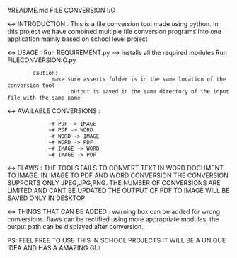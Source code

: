 #README.md
FILE CONVERSION I/O

<-> INTRODUCTION :
					This is a file conversion tool made using python. In this project we have combined multiple file conversion programs into one application
					mainly based on school level project

<-> USAGE : 
					Run REQUIREMENT.py --> installs all the required modules
					Run FILECONVERSIONIO.py
					
			caution:
			      make sure asserts folder is in the same location of the conversion tool
						output is saved in the same directory of the input file with the same name
			
<-> AVAILABLE CONVERSIONS :
			
				 ~# PDF -> IMAGE
				 ~# PDF -> WORD
				 ~# WORD -> IMAGE
				 ~# WORD -> PDF
				 ~# IMAGE -> WORD
				 ~# IMAGE -> PDF
				 
<-> FLAWS :
				THE TOOLS FAILS TO CONVERT TEXT IN WORD DOCUMENT TO IMAGE.
				IN IMAGE TO PDF AND WORD CONVERSION THE CONVERSION SUPPORTS ONLY JPEG,JPG,PNG.
				THE NUMBER OF CONVERSIONS ARE LIMITED AND CANT BE UPDATED
				THE OUTPUT OF PDF TO IMAGE WILL BE SAVED ONLY IN DESKTOP
	
<-> THINGS THAT CAN BE ADDED :
				warning box can be added for wrong conversions.
				flaws can be rectified using more appropriate modules.
				the output path can be displayed after conversion.
				
PS: FEEL FREE TO USE THIS IN SCHOOL PROJECTS IT WILL BE A UNIQUE IDEA AND HAS A AMAZING GUI
